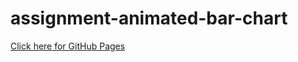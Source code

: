 # assignment-animated-bar-chart
[Click here for GitHub Pages](https://maartjevdw.github.io/assignment-animated-bar-chart/)
